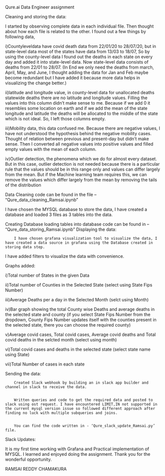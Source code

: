﻿Qure.ai Data Engineer assignment




Cleaning and storing the data:


I started by observing complete data in each individual file. Then thought about how each file is related to the other. I found out a few things by following data,


i)Countyleveldata have covid death data from 22/01/20 to 28/07/20, but in state-level data most of the states have data from 13/03 to 18/07, So by using the county-level data I found out the deaths in each state on every day and added it into state-level data. Now state-level data consists of deaths from 22/01 to 28/07. (In End we only need the deaths from march, April, May, and June, I thought adding the data for Jan and Feb maybe become redundant but I have added it because more data helps in visualizing the change better.) 


ii)latitude and longitude value, in county-level data for unallocated deaths statewide deaths there are no latitude and longitude values. Filling the values into this column didn’t make sense to me. Because if we add 0 it resembles some location on earth and if we add the mean of the state longitude and latitude the deaths will be allocated to the middle of the state which is not ideal. So, I left those columns empty.


iii)Mobility data, this data confused me. Because there are negative values, I have not understood the hypothesis behind the negative mobility cases. Thought of relation between previous and present-day but didn’t make sense. Then I converted all negative values into positive values and filled empty values with the mean of each column.  




iv)Outlier detection, the phenomena which we do for almost every dataset. But in this case, outlier detection is not needed because there is a particular rule that the values should be in this range only and values can differ largely from the mean. But if the Machine learning team requires this, we can remove the values which differ largely from the mean by removing the tails of the distribution




Data Cleaning code can be found in the file – “Qure_data_cleaning_Ramsai.ipynb”


I have chosen the MYSQL database to store the data, I have created a database and loaded 3 files as 3 tables into the data. 


Creating Database loading tables into database code can be found in – “Qure_data_storing_Ramsai.ipynb”
Displaying the data: 


        I have chosen grafana visualization tool to visualize the data, I have created a data source in grafana using the Database created in storing data step.


I have added filters to visualize the data with convenience.


Graphs added:


i)Total number of States in the given Data


ii)Total number of Counties in the Selected State (select using State Fips Number)


iii)Average Deaths per a day in the Selected Month (selct using Month)


iv)Bar graph showing the total County wise Deaths and average deaths in the selected state and county (if you select State Fips Number from the dropdown, County Fips Number updates itself with the counties present in the selected state, there you can choose the required county)


v)Average covid cases, Total covid cases, Average covid deaths and Total covid deaths in the selcted month (select using month)


vi)Total covid cases and deaths in the selected state (select state name using State)


vii)Total Number of cases in each state


  

  







Sending the data:


        Created Slack webhook by building an in slack app builder and channel in slack to receive the data.


        Written queries and code to get the required data and posted to slack using ost request. I have encountered LIMIT,IN not supported in the current mysql version issue so followed different approach after finding no luck with multiple subqueries and joins.


        You can find the code written in - ‘Qure_slack_update_Ramsai.py’ file.


Slack Updates:
  
  

  
  















It is my first time working with Grafana and Practical implementation of MYSQL. I learned and enjoyed doing the assignment. Thank you for the wonderful opportunity.




RAMSAI REDDY CHAMAKURA